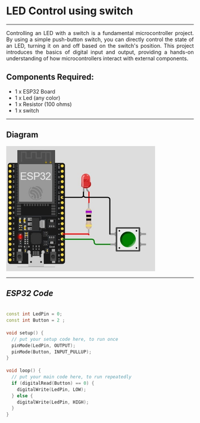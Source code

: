 # LED Control using switch

<hr>
<div align ="justify">

Controlling an LED with a switch is a fundamental microcontroller project. 
By using a simple push-button switch, you can directly control the state of an LED, turning it on and off based on the switch's position. 
This project introduces the basics of digital input and output, 
providing a hands-on understanding of how microcontrollers interact with external components. 

</div>

## Components Required:
- 1 x ESP32 Board
- 1 x Led (any color)
- 1 x Resistor (100 ohms)
- 1 x switch
  
<hr>

## Diagram

<img src="./Files/LED_control_using_switch.jpg" width="400">
<hr>

## ***ESP32 Code***

```cpp

const int LedPin = 0;
const int Button = 2 ;

void setup() {
  // put your setup code here, to run once
  pinMode(LedPin, OUTPUT);
  pinMode(Button, INPUT_PULLUP);
}

void loop() {
  // put your main code here, to run repeatedly
  if (digitalRead(Button) == 0) {
    digitalWrite(LedPin, LOW);
  } else {
    digitalWrite(LedPin, HIGH);
  }
}

```
